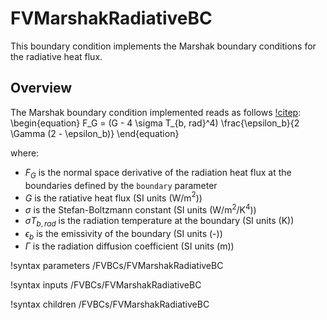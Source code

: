 # FVMarshakRadiativeBC

This boundary condition implements the Marshak boundary conditions for
the radiative heat flux.

## Overview

The Marshak boundary condition implemented reads as follows [!citep](modest2021):
\begin{equation}
F_G = (G - 4 \sigma T_{b, rad}^4) \frac{\epsilon_b}{2 \Gamma (2 - \epsilon_b)}
\end{equation}

where:

- $F_G$ is the normal space derivative of the radiation heat flux at the boundaries defined by the `boundary` parameter
- $G$ is the ratiative heat flux (SI units (W/m$^2$))
- $\sigma$ is the Stefan-Boltzmann constant (SI units (W/m$^2$/K$^4$))
- $\sigma T_{b, rad}$ is the radiation temperature at the boundary (SI units (K))
- $\epsilon_b$ is the emissivity of the boundary (SI units (-))
- $\Gamma$ is the radiation diffusion coefficient (SI units (m))

!syntax parameters /FVBCs/FVMarshakRadiativeBC

!syntax inputs /FVBCs/FVMarshakRadiativeBC

!syntax children /FVBCs/FVMarshakRadiativeBC
